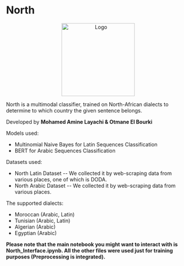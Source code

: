 # North 
<p align="center"><img src="https://drive.google.com/file/d/1M58x-3hg6FWU0HfZZQcxiYr7ByNKF-WE/view?usp=sharing" alt="Logo" width="200"/></p>
North is a multimodal classifier, trained on North-African dialects to determine to which country the given sentence belongs.

Developed by
**Mohamed Amine Layachi & Otmane El Bourki**

Models used:
- Multinomial Naive Bayes for Latin Sequences Classification
- BERT for Arabic Sequences Classification

Datasets used:
- North Latin Dataset -- We collected it by web-scraping data from various places, one of which is DODA.
- North Arabic Dataset -- We collected it by web-scraping data from various places.

The supported dialects:
- Moroccan (Arabic, Latin)
- Tunisian (Arabic, Latin)
- Algerian (Arabic)
- Egyptian (Arabic)

**Please note that the main notebook you might want to interact with is North_Interface.ipynb. All the other files were used just for training purposes (Preprocessing is integrated).**




